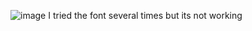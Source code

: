 ![image](https://github.com/tabiaa/flutter-assignment1/assets/94776755/dedde9ac-f958-4440-b47a-5a6778c5f51a)
I tried the font several times but its not working
